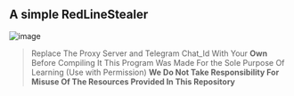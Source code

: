 ## A simple RedLineStealer
![image](https://user-images.githubusercontent.com/94680549/206546946-cbc09f1c-3698-40e6-90a3-9de1f8fc11de.png)
>Replace The Proxy Server and Telegram Chat_Id With Your **Own** Before Compiling It
>This Program Was Made For the Sole Purpose Of Learning (Use with Permission)
>**We Do Not Take Responsibility For Misuse Of The Resources Provided In This Repository**

